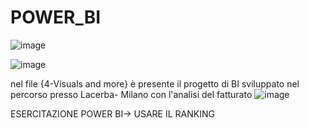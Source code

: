# POWER_BI
![image](https://user-images.githubusercontent.com/79009772/223735391-66f352d3-47bc-4f4e-8908-8277e6fdeebe.png)


![image](https://user-images.githubusercontent.com/79009772/230085919-c03094fb-a095-4025-9a47-17025e50e42d.png)


nel file {4-Visuals and more} è presente il progetto di BI sviluppato nel percorso presso Lacerba- Milano con l'analisi del fatturato
![image](https://github.com/Elenacola/POWER_BI/assets/79009772/db709655-670f-4c83-aa4e-01cded7efcc7)


ESERCITAZIONE POWER BI-> USARE IL RANKING 
